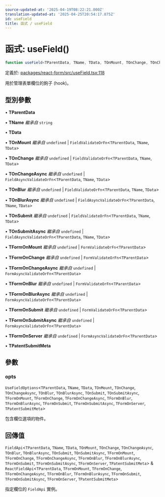 ```yaml
---
source-updated-at: '2025-04-19T08:22:21.000Z'
translation-updated-at: '2025-04-25T20:54:17.875Z'
id: useField
title: 函式 / useField
---
```

# 函式: useField()

```ts
function useField<TParentData, TName, TData, TOnMount, TOnChange, TOnChangeAsync, TOnBlur, TOnBlurAsync, TOnSubmit, TOnSubmitAsync, TFormOnMount, TFormOnChange, TFormOnChangeAsync, TFormOnBlur, TFormOnBlurAsync, TFormOnSubmit, TFormOnSubmitAsync, TFormOnServer, TPatentSubmitMeta>(opts): FieldApi<TParentData, TName, TData, TOnMount, TOnChange, TOnChangeAsync, TOnBlur, TOnBlurAsync, TOnSubmit, TOnSubmitAsync, TFormOnMount, TFormOnChange, TFormOnChangeAsync, TFormOnBlur, TFormOnBlurAsync, TFormOnSubmit, TFormOnSubmitAsync, TFormOnServer, TPatentSubmitMeta> & ReactFieldApi<TParentData, TFormOnMount, TFormOnChange, TFormOnChangeAsync, TFormOnBlur, TFormOnBlurAsync, TFormOnSubmit, TFormOnSubmitAsync, TFormOnServer, TPatentSubmitMeta>
```

定義於: [packages/react-form/src/useField.tsx:118](https://github.com/TanStack/form/blob/main/packages/react-form/src/useField.tsx#L118)

用於管理表單欄位的鉤子 (hook)。

## 型別參數

• **TParentData**

• **TName** *繼承自* `string`

• **TData**

• **TOnMount** *繼承自* `undefined` \| `FieldValidateOrFn`\<`TParentData`, `TName`, `TData`\>

• **TOnChange** *繼承自* `undefined` \| `FieldValidateOrFn`\<`TParentData`, `TName`, `TData`\>

• **TOnChangeAsync** *繼承自* `undefined` \| `FieldAsyncValidateOrFn`\<`TParentData`, `TName`, `TData`\>

• **TOnBlur** *繼承自* `undefined` \| `FieldValidateOrFn`\<`TParentData`, `TName`, `TData`\>

• **TOnBlurAsync** *繼承自* `undefined` \| `FieldAsyncValidateOrFn`\<`TParentData`, `TName`, `TData`\>

• **TOnSubmit** *繼承自* `undefined` \| `FieldValidateOrFn`\<`TParentData`, `TName`, `TData`\>

• **TOnSubmitAsync** *繼承自* `undefined` \| `FieldAsyncValidateOrFn`\<`TParentData`, `TName`, `TData`\>

• **TFormOnMount** *繼承自* `undefined` \| `FormValidateOrFn`\<`TParentData`\>

• **TFormOnChange** *繼承自* `undefined` \| `FormValidateOrFn`\<`TParentData`\>

• **TFormOnChangeAsync** *繼承自* `undefined` \| `FormAsyncValidateOrFn`\<`TParentData`\>

• **TFormOnBlur** *繼承自* `undefined` \| `FormValidateOrFn`\<`TParentData`\>

• **TFormOnBlurAsync** *繼承自* `undefined` \| `FormAsyncValidateOrFn`\<`TParentData`\>

• **TFormOnSubmit** *繼承自* `undefined` \| `FormValidateOrFn`\<`TParentData`\>

• **TFormOnSubmitAsync** *繼承自* `undefined` \| `FormAsyncValidateOrFn`\<`TParentData`\>

• **TFormOnServer** *繼承自* `undefined` \| `FormAsyncValidateOrFn`\<`TParentData`\>

• **TPatentSubmitMeta**

## 參數

### opts

`UseFieldOptions`\<`TParentData`, `TName`, `TData`, `TOnMount`, `TOnChange`, `TOnChangeAsync`, `TOnBlur`, `TOnBlurAsync`, `TOnSubmit`, `TOnSubmitAsync`, `TFormOnMount`, `TFormOnChange`, `TFormOnChangeAsync`, `TFormOnBlur`, `TFormOnBlurAsync`, `TFormOnSubmit`, `TFormOnSubmitAsync`, `TFormOnServer`, `TPatentSubmitMeta`\>

包含欄位選項的物件。

## 回傳值

`FieldApi`\<`TParentData`, `TName`, `TData`, `TOnMount`, `TOnChange`, `TOnChangeAsync`, `TOnBlur`, `TOnBlurAsync`, `TOnSubmit`, `TOnSubmitAsync`, `TFormOnMount`, `TFormOnChange`, `TFormOnChangeAsync`, `TFormOnBlur`, `TFormOnBlurAsync`, `TFormOnSubmit`, `TFormOnSubmitAsync`, `TFormOnServer`, `TPatentSubmitMeta`\> & `ReactFieldApi`\<`TParentData`, `TFormOnMount`, `TFormOnChange`, `TFormOnChangeAsync`, `TFormOnBlur`, `TFormOnBlurAsync`, `TFormOnSubmit`, `TFormOnSubmitAsync`, `TFormOnServer`, `TPatentSubmitMeta`\>

指定欄位的 `FieldApi` 實例。
